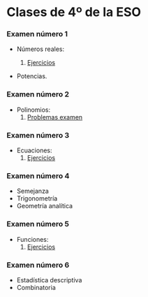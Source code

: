 
# Clases de 4º de la ESO

### Examen número 1

* Números reales:
    1. [Ejercicios](e4_ejercicios.pdf)

* Potencias.

### Examen número 2
* Polinomios:
    1. [Problemas examen](e4_polinomios_pe.pdf)

### Examen número 3
* Ecuaciones:
    1. [Ejercicios](e4_ecuaciones_ct.pdf)

### Examen número 4
* Semejanza
* Trigonometría
* Geometría analítica


### Examen número 5
* Funciones:
    1. [Ejercicios](e4_funciones_ct.pdf)

### Examen número 6

* Estadística descriptiva
* Combinatoria


